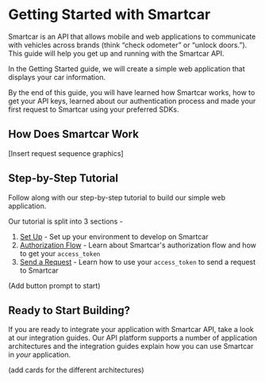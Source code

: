 # Getting Started with Smartcar

Smartcar is an API that allows mobile and web applications to communicate with vehicles across brands (think “check odometer” or “unlock doors.”). This guide will help you get up and running with the Smartcar API.

In the Getting Started guide, we will create a simple web application that displays your car information.

By the end of this guide, you will have learned how Smartcar works, how to get your API keys, learned about our authentication process and made your first request to Smartcar using your preferred SDKs.

## How Does Smartcar Work

[Insert request sequence graphics]

## Step-by-Step Tutorial
Follow along with our step-by-step tutorial to build our simple web application.

Our tutorial is split into 3 sections -
1. [Set Up]() - Set up your environment to develop on Smartcar
2. [Authorization Flow]() - Learn about Smartcar's authorization flow and how to get your `access_token`
3. [Send a Request]() - Learn how to use your `access_token` to send a request to Smartcar

(Add button prompt to start)

## Ready to Start Building?
If you are ready to integrate your application with Smartcar API, take a look at our integration guides. Our API platform supports a number of application architectures and the integration guides explain how you can use Smartcar in _your_ application.

(add cards for the different architectures)
